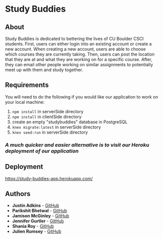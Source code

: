 # Study Buddies

## About 
Study Buddies is dedicated to bettering the lives of CU Boulder CSCI students. First, users can either login into an existing account or create a new account. When creating a new account, users are able to choose which courses they are currently taking. Then, users can post the location that they are at and what they are working on for a specific course. After, they can email other people working on similar assignments to potentially meet up with them and study together. 
## Requirements 
You will need to do the following if you would like our application to work on your local machine: 
1) ```npm install``` in serverSide directory 
2) ```npm install``` in clientSide directory 
3) create an empty "studybuddies" database in PostgreSQL
3) ```knex migrate:latest``` in serverSide directory 
4) ```knex seed:run``` in serverSide directory 
### **_A much quicker and easier alternative is to visit our Heroku deployment of our application_**
## Deployment 
https://study-buddies-app.herokuapp.com/
## Authors
* **Justin Adkins** - [GitHub](https://github.com/jadkins89) 
* **Parikshit Bhetwal** - [GitHub](https://github.com/pbhetwal)
* **Jamison McGinley** - [GitHub](https://github.com/jamc3951) 
* **Jennifer Gurtler** - [GitHub](https://github.com/jegu5171)
* **Shania Roy** - [GitHub](https://github.com/shro5435)
* **Julien Rumsey** - [GitHub](https://github.com/julienrumsey)
